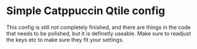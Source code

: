 # Simple Catppuccin Qtile config

This config is still not completely finished, and there are things in the code that needs to be polished, but it is definetly useable.
Make sure to readjust the keys etc to make sure they fit your settings.
